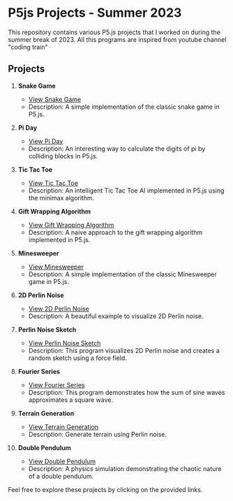 # P5js Projects - Summer 2023

This repository contains various P5.js projects that I worked on during the summer break of 2023. All this programs are inspired from youtube channel "coding train"

## Projects

1. **Snake Game**
   - [View Snake Game](https://editor.p5js.org/chandrakant_pradhan/full/QQhz9u4OB)
   - Description: A simple implementation of the classic snake game in P5.js.

2. **Pi Day**
   - [View Pi Day](https://editor.p5js.org/chandrakant_pradhan/full/ZpA0blDNE)
   - Description: An interesting way to calculate the digits of pi by colliding blocks in P5.js.

3. **Tic Tac Toe**
   - [View Tic Tac Toe](https://editor.p5js.org/chandrakant_pradhan/full/FehtfG6_p)
   - Description: An intelligent Tic Tac Toe AI implemented in P5.js using the minimax algorithm.

4. **Gift Wrapping Algorithm**
   - [View Gift Wrapping Algorithm](https://editor.p5js.org/chandrakant_pradhan/full/2fcaQuAl2)
   - Description: A naive approach to the gift wrapping algorithm implemented in P5.js.

5. **Minesweeper**
   - [View Minesweeper](https://editor.p5js.org/chandrakant_pradhan/full/FAReOjc0q)
   - Description: A simple implementation of the classic Minesweeper game in P5.js.

6. **2D Perlin Noise**
   - [View 2D Perlin Noise](https://editor.p5js.org/chandrakant_pradhan/full/A4JX2OSwJ)
   - Description: A beautiful example to visualize 2D Perlin noise.

7. **Perlin Noise Sketch**
   - [View Perlin Noise Sketch](https://editor.p5js.org/chandrakant_pradhan/full/05LVMPbeC)
   - Description: This program visualizes 2D Perlin noise and creates a random sketch using a force field.

8. **Fourier Series**
   - [View Fourier Series](https://editor.p5js.org/chandrakant_pradhan/full/-zV79X2wu)
   - Description: This program demonstrates how the sum of sine waves approximates a square wave.

9. **Terrain Generation**
   - [View Terrain Generation](https://editor.p5js.org/chandrakant_pradhan/full/LqkrFQDH5)
   - Description: Generate terrain using Perlin noise.

10. **Double Pendulum**
    - [View Double Pendulum](https://editor.p5js.org/chandrakant_pradhan/full/kJ9KLD07Z)
    - Description: A physics simulation demonstrating the chaotic nature of a double pendulum.

Feel free to explore these projects by clicking on the provided links.


